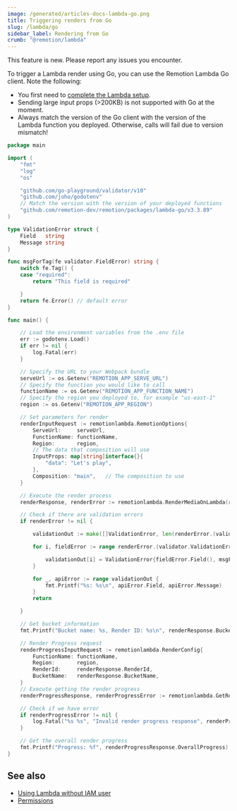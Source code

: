 ```yaml
---
image: /generated/articles-docs-lambda-go.png
title: Triggering renders from Go
slug: /lambda/go
sidebar_label: Rendering from Go
crumb: "@remotion/lambda"
---
```


<ExperimentalBadge>
This feature is new. Please report any issues you encounter.
</ExperimentalBadge>

To trigger a Lambda render using Go, you can use the Remotion Lambda Go client. Note the following:

- You first need to [complete the Lambda setup](/docs/lambda/setup).
- Sending large input props (>200KB) is not supported with Go at the moment.
- Always match the version of the Go client with the version of the Lambda function you deployed. Otherwise, calls will fail due to version mismatch!

```go title="main.go"
package main

import (
	"fmt"
	"log"
	"os"

	"github.com/go-playground/validator/v10"
	"github.com/joho/godotenv"
	// Match the version with the version of your deployed functions
	"github.com/remotion-dev/remotion/packages/lambda-go/v3.3.89"
)

type ValidationError struct {
	Field   string
	Message string
}

func msgForTag(fe validator.FieldError) string {
	switch fe.Tag() {
	case "required":
		return "This field is required"

	}
	return fe.Error() // default error
}

func main() {

	// Load the environment variables from the .env file
	err := godotenv.Load()
	if err != nil {
		log.Fatal(err)
	}

	// Specify the URL to your Webpack bundle
	serveUrl := os.Getenv("REMOTION_APP_SERVE_URL")
	// Specify the function you would like to call
	functionName := os.Getenv("REMOTION_APP_FUNCTION_NAME")
	// Specify the region you deployed to, for example "us-east-1"
	region := os.Getenv("REMOTION_APP_REGION")

	// Set parameters for render
	renderInputRequest := remotionlambda.RemotionOptions{
		ServeUrl:     serveUrl,
		FunctionName: functionName,
		Region:       region,
		// The data that composition will use
		InputProps: map[string]interface{}{
			"data": "Let's play",
		},
		Composition: "main",   // The composition to use
	}

	// Execute the render process
	renderResponse, renderError := remotionlambda.RenderMediaOnLambda(renderInputRequest)

	// Check if there are validation errors
	if renderError != nil {

		validationOut := make([]ValidationError, len(renderError.(validator.ValidationErrors)))

		for i, fieldError := range renderError.(validator.ValidationErrors) {

			validationOut[i] = ValidationError{fieldError.Field(), msgForTag(fieldError)}
		}

		for _, apiError := range validationOut {
			fmt.Printf("%s: %s\n", apiError.Field, apiError.Message)
		}
		return

	}

	// Get bucket information
	fmt.Printf("Bucket name: %s, Render ID: %s\n", renderResponse.BucketName, renderResponse.RenderId)

	// Render Progress request
	renderProgressInputRequest := remotionlambda.RenderConfig{
		FunctionName: functionName,
		Region:       region,
		RenderId:     renderResponse.RenderId,
		BucketName:   renderResponse.BucketName,
	}
	// Execute getting the render progress
	renderProgressResponse, renderProgressError := remotionlambda.GetRenderProgress(renderProgressInputRequest)

	// Check if we have error
	if renderProgressError != nil {
		log.Fatal("%s %s", "Invalid render progress response", renderProgressError)
	}

	// Get the overall render progress
	fmt.Printf("Progress: %f", renderProgressResponse.OverallProgress)
}
```

## See also

- [Using Lambda without IAM user](/docs/lambda/without-iam)
- [Permissions](/docs/lambda/permissions)
